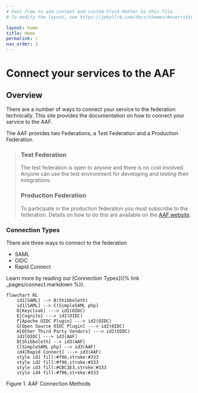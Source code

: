 ```yaml
---
# Feel free to add content and custom Front Matter to this file.
# To modify the layout, see https://jekyllrb.com/docs/themes/#overriding-theme-defaults

layout: home
title: Home
permalink: /
nav_order: 1
---
```

# Connect your services to the AAF

## Overview
 
There are a number of ways to connect your service to the federation technically. This site provides the 
documentation on how to connect your service to the AAF.

The AAF provides two Federations, a Test Federation and a Production Federation.

>### Test Federation
>
>The test federation is open to anyone and there is no cost involved. Anyone can use the test environment for 
> developing and testing their integrations.
>
>### Production Federation
>
>To participate in the production federation you must subscribe to the federation. Details on how to do this are 
>available on the [AAF website][aaf-website].

[aaf-website]: https://aaf.edu.au/subscribe/who.html

### Connection Types

There are three ways to connect to the federation
- SAML
- OIDC
- Rapid Connect

Learn more by reading our [Connection Types]({% link _pages/connect.markdown %}).

```mermaid
flowchart RL
    id1[SAML] --> B(Shibboleth)
    id1[SAML] --> C(SimpleSAML php)
    D[Keycloak] ---> id2(OIDC)
    E[Cognito] ---> id2(OIDC)
    F[Apache OIDC Plugin] ---> id2(OIDC)
    G[Open Source OIDC Plugin] ---> id2(OIDC)
    H[Other Third Party Vendors] ---> id2(OIDC)
    id2[OIDC] ---> id3(AAF)
    B[Shibboleth] --> id3(AAF)
    C[SimpleSAML php] --> id3(AAF)
    id4[Rapid Connect] ---> id3(AAF)
    style id1 fill:#f96,stroke:#333
    style id2 fill:#f96,stroke:#333
    style id3 fill:#CBC3E3,stroke:#333
    style id4 fill:#f96,stroke:#333
```
Figure 1. AAF Connection Methods